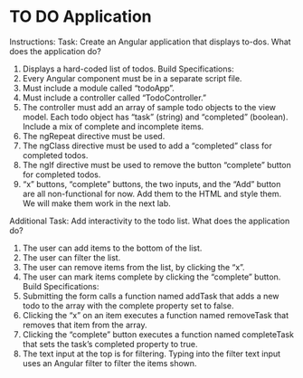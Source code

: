 # TO DO Application
Instructions:
Task: Create an Angular application that displays to-dos.
What does the application do?
1. Displays a hard-coded list of todos.
Build Specifications:
1. Every Angular component must be in a separate script file.
2. Must include a module called “todoApp”.
3. Must include a controller called “TodoController.”
4. The controller must add an array of sample todo objects to the view model. Each todo
object has “task” (string) and “completed” (boolean). Include a mix of complete and
incomplete items.
5. The ngRepeat directive must be used.
6. The ngClass directive must be used to add a “completed” class for completed todos.
7. The ngIf directive must be used to remove the button “complete” button for
completed todos.
8. “x” buttons, “complete” buttons, the two inputs, and the “Add” button are all
non-functional for now. Add them to the HTML and style them. We will make them work
in the next lab.


Additional
Task: Add interactivity to the todo list.
What does the application do?
1. The user can add items to the bottom of the list.
2. The user can filter the list.
3. The user can remove items from the list, by clicking the “x”.
4. The user can mark items complete by clicking the “complete” button.
Build Specifications:
1. Submitting the form calls a function named addTask that adds a new todo to the array
with the complete property set to false.
2. Clicking the “x” on an item executes a function named removeTask that removes that
item from the array.
3. Clicking the “complete” button executes a function named completeTask that sets the
task’s completed property to true.
4. The text input at the top is for filtering. Typing into the filter text input uses an Angular
filter to filter the items shown.
